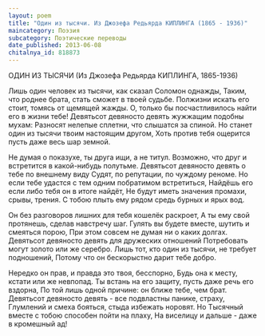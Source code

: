 ```yaml
---
layout: poem
title: "Один из тысячи. Из Джозефа Редьярда КИПЛИНГА (1865 - 1936)"
maincategory: Поэзия
subcategory: Поэтические переводы
date_published: 2013-06-08
chitalnya_id: 818873
---
```




ОДИН ИЗ ТЫСЯЧИ
(Из Джозефа Редьярда КИПЛИНГА, 1865-1936)

Лишь один человек из тысячи, как сказал Соломон однажды,
Таким, что роднее брата, стать сможет в твоей судьбе.
Полжизни искать его стоит, томясь от щемящей жажды.
О, только бы посчастливилось найти его в жизни тебе!
Девятьсот девяносто девять жужжащим подобны мухам:
Разносят нелепые сплетни, что слышатся за спиной.
Но станет один из тысячи твоим настоящим другом,
Хоть против тебя ощерится пусть даже весь шар земной.

Не думая о показухе, ты друга ищи, а не титул.
Возможно, что друг и встретится в какой-нибудь полутьме.
Девятьсот девяносто девять о тебе по внешнему виду
Судят, по репутации, по чуждому реноме.
Но если тебе удастся с тем одним побратимом встретиться,
Найдёшь его если либо тебя он в итоге найдёт,
Не будут иметь значения промахи, срывы, трения.
С тобою плыть ему рядом средь бурных и ярых вод.

Он без разговоров лишних для тебя кошелёк раскроет,
А ты ему свой протянешь, сделав навстречу шаг.
Гулять вы будете вместе, шутить и смеяться порою,
При этом совсем не думая ни о каких долгах.
Девятьсот девяносто девять для дружеских отношений
Потребовать могут золото или же серебро.
Лишь тот, кто один из тысячи, не требует подношений,
Потому что он бескорыстно дарит тебе добро.

Нередко он прав, и правда это твоя, бесспорно,
Будь она к месту, кстати или же невпопад.
Ты встань на его защиту, пусть даже речь его вздорна,
По той лишь одной причине: он ближе тебе, чем брат.
Девятьсот девяносто девять - все подвластны панике, страху,
Глумлений и смеха бояться, стыда избежать норовят.
Но Тысячный вместе с тобою способен пойти на плаху,
На виселицу и дальше - даже в кромешный ад!






